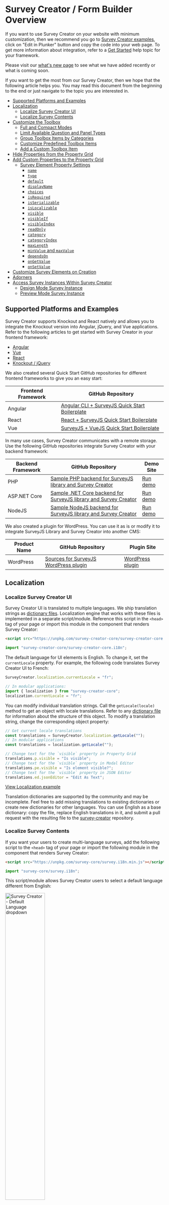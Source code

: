# Survey Creator / Form Builder Overview

If you want to use Survey Creator on your website with minimum customization, then we recommend you go to [Survey Creator examples](https://surveyjs.io/Examples/Survey-Creator/), click on "Edit in Plunker" button and copy the code into your web page. To get more information about integration, refer to a [Get Started](https://surveyjs.io/Documentation/Survey-Creator?id=get-started) help topic for your framework.

Please visit our [what's new page](https://surveyjs.io/WhatsNew) to see what we have added recently or what is coming soon.

If you want to get the most from our Survey Creator, then we hope that the following article helps you. You may read this document from the beginning to the end or just navigate to the topic you are interested in.

- [Supported Platforms and Examples](#supported-platforms-and-examples)
- [Localization](#localization)
  - [Localize Survey Creator UI](#localize-survey-creator-ui)
  - [Localize Survey Contents](#localize-survey-contents)
- [Customize the Toolbox](#customize-the-toolbox)
  - [Full and Compact Modes](#full-and-compact-modes)
  - [Limit Available Question and Panel Types](#limit-available-question-and-panel-types)
  - [Group Toolbox Items by Categories](#group-toolbox-items-by-categories)
  - [Customize Predefined Toolbox Items](#customize-predefined-toolbox-items)
  - [Add a Custom Toolbox Item](#add-a-custom-toolbox-item)
- [Hide Properties from the Property Grid](#hide-properties-from-the-property-grid)
- [Add Custom Properties to the Property Grid](#add-custom-properties-to-the-property-grid)
  - [Survey Element Property Settings](#survey-element-property-settings)
    - [`name`](#name)
    - [`type`](#type)
    - [`default`](#default)
    - [`displayName`](#displayname)
    - [`choices`](#choices)
    - [`isRequired`](#isrequired)
    - [`isSerializable`](#isserializable)
    - [`isLocalizable`](#islocalizable)
    - [`visible`](#visible)
    - [`visibleIf`](#visibleif)
    - [`visibleIndex`](#visibleindex)
    - [`readOnly`](#readonly)
    - [`category`](#category)
    - [`categoryIndex`](#categoryindex)
    - [`maxLength`](#maxlength)
    - [`minValue` and `maxValue`](#minvalue-and-maxvalue)
    - [`dependsOn`](#dependson)
    - [`onGetValue`](#ongetvalue)
    - [`onSetValue`](#onsetvalue)
- [Customize Survey Elements on Creation](#customize-survey-elements-on-creation)
- [Adorners](#adorners)
- [Access Survey Instances Within Survey Creator](#access-survey-instances-within-survey-creator)
  - [Design Mode Survey Instance](#design-mode-survey-instance)
  - [Preview Mode Survey Instance](#preview-mode-survey-instance)


<div id="platforms"></div>

## Supported Platforms and Examples

Survey Creator supports Knockout and React natively and allows you to integrate the Knockout version into Angular, jQuery, and Vue applications. Refer to the following articles to get started with Survey Creator in your frontend framework:

- [Angular](https://surveyjs.io/Documentation/Survey-Creator?id=get-started-angular)
- [Vue](https://surveyjs.io/Documentation/Survey-Creator?id=get-started-vue)
- [React](https://surveyjs.io/Documentation/Survey-Creator?id=get-started-react)
- [Knockout / jQuery](https://surveyjs.io/Documentation/Survey-Creator?id=get-started-knockout-jquery)

We also created several Quick Start GitHub repositories for different frontend frameworks to give you an easy start:

| Frontend Framework | GitHub Repository |
|---|---|
| Angular | [Angular CLI + SurveyJS Quick Start Boilerplate](https://github.com/surveyjs/surveyjs_angular_cli) |
| React | [React + SurveyJS Quick Start Boilerplate](https://github.com/surveyjs/surveyjs_react_quickstart) |
| Vue | [SurveyJS + VueJS Quick Start Boilerplate](https://github.com/surveyjs/surveyjs_vue_quickstart) |

In many use cases, Survey Creator communicates with a remote storage. Use the following GitHub repositories integrate Survey Creator with your backend framework:

| Backend Framework | GitHub Repository | Demo Site |
|---|---|---|
| PHP | [Sample PHP backend for SurveyJS library and Survey Creator](https://github.com/surveyjs/surveyjs-php) | [Run demo](https://surveyjs-php.herokuapp.com/) |
|  ASP.NET Core | [Sample .NET Core backend for SurveyJS library and Survey Creator](https://github.com/surveyjs/surveyjs-aspnet-mvc) | [Run demo](https://surveyjs-aspnet-mvc.azurewebsites.net/) |
| NodeJS | [Sample NodeJS backend for SurveyJS library and Survey Creator](https://github.com/surveyjs/surveyjs-nodejs) | [Run demo](https://surveyjs-nodejs.herokuapp.com/) |

We also created a plugin for WordPress. You can use it as is or modify it to integrate SurveyJS Library and Survey Creator into another CMS:

| Product Name | GitHub Repository | Plugin Site |
|---|---|---|
| WordPress | [Sources for SurveyJS WordPress plugin](https://github.com/surveyjs/surveyjs-wordpress) | [WordPress plugin](https://wordpress.org/plugins/surveyjs/) |

## Localization

### Localize Survey Creator UI

Survey Creator UI is translated to multiple languages. We ship translation strings as [dictionary files](https://github.com/surveyjs/survey-creator/tree/master/packages/survey-creator-core/src/localization). Localization engine that works with these files is implemented in a separate script/module. Reference this script in the `<head>` tag of your page or import this module in the component that renders Survey Creator:

```html
<script src="https://unpkg.com/survey-creator-core/survey-creator-core.i18n.min.js"></script>
```

```js
import "survey-creator-core/survey-creator-core.i18n";
```

The default language for UI elements is English. To change it, set the `currentLocale` property. For example, the following code translates Survey Creator UI to French:

```js
SurveyCreator.localization.currentLocale = "fr";

// In modular applications:
import { localization } from "survey-creator-core";
localization.currentLocale = "fr";
```

You can modify individual translation strings. Call the `getLocale(locale)` method to get an object with locale translations. Refer to any [dictionary file](https://github.com/surveyjs/survey-creator/tree/master/packages/survey-creator-core/src/localization) for information about the structure of this object. To modify a translation string, change the corresponding object property:

```js
// Get current locale translations
const translations = SurveyCreator.localization.getLocale("");
// In modular applications
const translations = localization.getLocale("");

// Change text for the `visible` property in Property Grid
translations.p.visible = "Is visible";
// Change text for the `visible` property in Modal Editor
translations.pe.visible = "Is element visible?";
// Change text for the `visible` property in JSON Editor
translations.ed.jsonEditor = "Edit As Text";
```

[View Localization example](https://surveyjs.io/Examples/Survey-Creator/?id=localization)

Translation dictionaries are supported by the community and may be incomplete. Feel free to add missing translations to existing dictionaries or create new dictionaries for other languages. You can use English as a base dictionary: copy the file, replace English translations in it, and submit a pull request with the resulting file to the [survey-creator](https://github.com/surveyjs/survey-creator) repository.

### Localize Survey Contents

If you want your users to create multi-language surveys, add the following script to the `<head>` tag of your page or import the following module in the component that renders Survey Creator:

```html
<script src="https://unpkg.com/survey-core/survey.i18n.min.js"></script>
```

```js
import "survey-core/survey.i18n";
```

This script/module allows Survey Creator users to select a default language different from English:

<img src="./images/survey-creator-default-language-dropdown.png" alt="Survey Creator - Default Language dropdown" width="50%">

If you want to restrict the list of available languages, specify the `supportedLocales` array:

```js
Survey.surveyLocalization.supportedLocales = ["en", "de", "es", "fr"];

// In modular applications
import { surveyLocalization } from 'survey-core';
surveyLocalization.supportedLocales = ["en", "de", "es", "fr"];
```

Predefined survey texts are translated to the selected language automatically. SurveyJS Library takes translation strings from [community-supported dictionaries](https://github.com/surveyjs/survey-library/tree/master/src/localization). Custom texts (questions, choices, page titles, error messages) should be translated by Survey Creator users in the Translation tab. To display it, enable the [`showTranslationTab`](https://surveyjs.io/Documentation/Survey-Creator?id=surveycreator#showTranslationTab) property as shown below. Note that users can specify translation strings only for the languages that you list in the `supportedLocales` array.

```js
const creatorOptions = {
  showTranslationTab: true
};

const creator = new SurveyCreator.SurveyCreator(creatorOptions);

// In modular applications
import { SurveyCreator } from "survey-creator-knockout";
// or
import { SurveyCreator } from "survey-creator-react";
const creator = new SurveyCreator(creatorOptions);
```

[View Multiple Languages example](https://surveyjs.io/Examples/Survey-Creator/?id=multiplelanguages)

<div id="toolbox"></div>

## Customize the Toolbox

### Full and Compact Modes

Toolbox contains available question and panel types. Users can click questions and panels or drag and drop them onto the design surface to add them to the survey.

<img src="./images/survey-creator-toolbox-full.png" alt="Survey Creator - Toolbox in full mode" width="50%">

Toolbox supports full mode (illustrated above) and compact mode. In compact mode, element names are hidden. To see an individual element name, a user should move the mouse pointer over the element icon.

<img src="./images/survey-creator-toolbox-compact.png" alt="Survey Creator - Toolbox in compact mode" width="50%">

Toolbox switches between the modes automatically based on available width. Specify the [`forceCompact`](https://surveyjs.io/Documentation/Survey-Creator?id=questiontoolbox#forceCompact) property if you want the toolbox to always use a specific mode:

```js
// Compact mode
creator.toolbox.forceCompact = true;
// Full mode
creator.toolbox.forceCompact = false;
```

You can also use the [`isCompact`](https://surveyjs.io/Documentation/Survey-Creator?id=questiontoolbox#isCompact) property to find out whether the toolbox is currently in compact mode:

```js
console.log(creator.toolbox.isCompact);
```

<div id="toolbox-limit"></div>

### Limit Available Question and Panel Types

All available question and panel types are listed in the [`getType()`](https://surveyjs.io/Documentation/Library?id=Question#getType) method description. If you need to show only a part of these types, specify them in the Survey Creator's [`questionTypes`](https://surveyjs.io/Documentation/Survey-Creator?id=surveycreator#questionTypes) array:

```js
const creatorOptions = {
    questionTypes: ["text", "checkbox", "radiogroup", "dropdown"]
};

const creator = new SurveyCreator.SurveyCreator(creatorOptions);

// In modular applications
import { SurveyCreator } from "survey-creator-knockout";
// or
import { SurveyCreator } from "survey-creator-react";
const creator = new SurveyCreator(creatorOptions);
```

[View Toolbox Customization example](https://surveyjs.io/Examples/Survey-Creator?id=toolboxcustomization)

<div id="toolbox-categories"></div>

### Group Toolbox Items by Categories

> NOTE: Compact toolbox does not display categories.

To group toolbox items, call the [`changeCategories()`](https://surveyjs.io/Documentation/Survey-Creator?id=questiontoolbox#changeCategories) method. It accepts an array of objects with the following fields:

- `name`        
The name of the item that should be grouped. Refer to the [`getType()`](https://surveyjs.io/Documentation/Library?id=Question#getType) method description for a list of accepted values.

- `category`      
A category for this item.

The following code places the [Panel](https://surveyjs.io/Documentation/Library?id=panelmodel) and [Panel Dynamic](https://surveyjs.io/Documentation/Library?id=questionpaneldynamicmodel) types into the Panels category and the [Matrix](https://surveyjs.io/Documentation/Library?id=questionmatrixmodel), [Matrix Dropdown](https://surveyjs.io/Documentation/Library?id=questionmatrixdropdownmodel), and [Matrix Dynamic](https://surveyjs.io/Documentation/Library?id=questionmatrixdynamicmodel) types into the Matrices category:

```js
creator.toolbox.changeCategories([
    { name: "panel", category: "Panels" }, 
    { name: "paneldynamic", category: "Panels" }, 
    { name: "matrix", category: "Matrices" },
    { name: "matrixdropdown", category: "Matrices" },
    { name: "matrixdynamic", category: "Matrices" }
]);
```

[View Toolbox Categories example](https://surveyjs.io/Examples/Survey-Creator?id=toolboxcategories)

Ungrouped items fall into the General category. You can use [localization capabilities](#localize-survey-creator-ui) to change its caption. If your application does not employ modules, use the following code:

```html
<script src="https://unpkg.com/survey-creator-core/survey-creator-core.i18n.min.js"></script>
```

```js
const translations = SurveyCreator.localization.getLocale("");
translations.ed.toolboxGeneralCategory = "Common";
```

In modular applications, use the code below:

```js
import "survey-creator-core/survey-creator-core.i18n";
import { localization } from "survey-creator-core";
const translations = localization.getLocale("");
translations.ed.toolboxGeneralCategory = "Common";
```

The following properties control the behavior of categories:

- [`allowExpandMultipleCategories`](https://surveyjs.io/Documentation/Survey-Creator?id=questiontoolbox#allowExpandMultipleCategories)     
Allows more than one category to be in expanded state. If this property is `false`, when a user expands a category, other categories collapse.

- [`keepAllCategoriesExpanded`](https://surveyjs.io/Documentation/Survey-Creator?id=questiontoolbox#keepAllCategoriesExpanded)       
Expands all categories. Users cannot collapse them.

```js
creator.toolbox.allowExpandMultipleCategories = true;
creator.toolbox.keepAllCategoriesExpanded = false;
```

### Customize Predefined Toolbox Items

To customize a predefined toolbox item, pass its [type](https://surveyjs.io/Documentation/Library?id=Question#getType) as an argument to the [`getItemByName(itemName)`](https://surveyjs.io/Documentation/Survey-Creator?id=questiontoolbox#getItemByName) method. This method returns the item's configuration object. Change the [properties of this object](https://surveyjs.io/Documentation/Survey-Creator?id=iquestiontoolboxitem) to customize the toolbox item. For example, the following code uses the [`json`](https://surveyjs.io/Documentation/Survey-Creator?id=iquestiontoolboxitem#json) property to override predefined [choices](https://surveyjs.io/Documentation/Library?id=questiondropdownmodel#choices) for a [Dropdown](https://surveyjs.io/Documentation/Library?id=questiondropdownmodel) question:

```js
creator.toolbox
  .getItemByName("dropdown")
  .json
  .choices = [
    { text: "Option 1", value: 1 },
    { text: "Option 2", value: 2 },
    { text: "Option 3", value: 3 }
  ];
```

[View Toolbox Customization example](https://surveyjs.io/Examples/Survey-Creator?id=toolboxcustomization)

### Add a Custom Toolbox Item

If you want to extend the predefined toolbox item collection, call the `addItem(itemConfiguration, [index])` method to add a custom item. This method accepts the following arguments:

- `itemConfiguration`       
A [toolbox item configuration object](https://surveyjs.io/Documentation/Survey-Creator?id=iquestiontoolboxitem). The [`name`](https://surveyjs.io/Documentation/Survey-Creator?id=iquestiontoolboxitem#name), [`iconName`](https://surveyjs.io/Documentation/Survey-Creator?id=iquestiontoolboxitem#iconName), and [`json`](https://surveyjs.io/Documentation/Survey-Creator?id=iquestiontoolboxitem#json) properties are required. When you configure an object for the `json` property, refer to the API help section of your question type for a list of available properties. For example, if you configure a Dropdown question, refer to the [Dropdown API](https://surveyjs.io/Documentation/Library?id=questiondropdownmodel) help section.

- `index`       
The target index of the item. Use `0` to add the item at the first position, `1` to add it at the second position, and so on. Do not specify `index` if you want to display the item at the end.

The following code adds a custom item that allows users to select a country from a drop-down menu. Since the `index` argument is `0`, the toolbox displays the item at the beginning.

```js
creator.toolbox.addItem({
  name: "countries",
  iconName: "icon-dropdown",
  title: "Countries",
  json: {
    type: "dropdown",
    optionsCaption: "Select a country...",
    choicesByUrl: {
        url: "https://surveyjs.io/api/CountriesExample"
    }
  }
}, 0);
```

[View Toolbox Customization example](https://surveyjs.io/Examples/Survey-Creator?id=toolboxcustomization)

<!--

WE HAVEN'T COME UP WITH A VERSION FOR REACT YET

    <div id="toolbox-customwidgets"></div>

    ### Integrate 3rd-Party Components as Question Editors

    Survey Creator supports integration with the following 3rd-party components out of the box:

    %LIST%

    To enable the integration with one of these components, reference or import the [surveyjs-widgets](https://github.com/surveyjs/custom-widgets) library next to the 3rd-party component sources:

    ```html
    <script src="https://unpkg.com/surveyjs-widgets/surveyjs-widgets.min.js"></script>
    ```

    ```js
    import "survey-creator-core/survey-creator-core.i18n";
    ```

    If you did not find a desired component in the list above, refer to the following help topic for instructions on how to integrate any 3rd-party component into Survey Creator: [Create Custom Widget](https://surveyjs.io/Documentation/Survey-Creator?id=Create-Custom-Widget).
-->

<!--  

NEW SURVEY CREATOR DOESN'T HAVE THE ADD TO TOOLBOX ADORNER YET 

    <div id="toolbox-existing"></div>

    ### Save User-Defined Elements in the Toolbox

    By default, there is a “Add to Toolbox” button on an element (question/panel) in the designer. Your end-user may customize question/panel as he/she wants, add it into toolbox and then drop it on another page.

    You may go even further and persist the current Toolbox state, so the user may use these custom toolbox items for building other surveys.

    Let’s talk here about available options that you have.

    By default, a user may add only 3 elements from the designer. If there are already 3 custom/copied elements on the Toolbox, then on adding a new one, the first added element will be removed. To change the number of copied elements your user may have, you must set this property to the value you need:
    ```js
    creator.toolbox.copiedItemMaxCount = 10;
    ```
    To disable the ability of adding an element from designer into toolbox you will have to use **onElementAllowOperations** event. Here is the example:

    ```js
    creator.onElementAllowOperations.add(function(sender, options){
        options.allowAddToToolbox = false;
    });
    ```
    If you want to persist the copied items on the Toolbox for your end-user for another session or another survey, then you must use the copiedJsonText properties:

    ```js
    var savedItems = creator.toolbox.copiedJsonText; //save into localstorage or your database
    //....
    //Restored savedItems from localstorage or your database.
    creator.toolbox.copiedJsonText = savedItems;
    ```
-->

<div id="removeproperties"></div>

## Hide Properties from the Property Grid

If you do not want users to change a survey property, you can hide it from the Property Grid. Survey Creator allows you to hide an individual property or multiple properties at once.

To hide a single survey property, call the `getProperty(questionType, propertyName)` method on the `Survey.Serializer` object as follows:

```js
// Hide the `title` property for Boolean questions
Survey.Serializer.getProperty("boolean", "title").visible = false;

// In modular applications:
import { Serializer } from "survey-core";
Serializer.getProperty("boolean", "title").visible = false;
```

If you want to hide multiple properties, handle the Survey Creator's [`onShowingProperty`](https://surveyjs.io/Documentation/Survey-Creator?id=surveycreator#onShowingProperty) event. Its second parameter exposes the `canShow` Boolean property. Disable it for the properties you want to hide. The following example illustrates two cases: hide black-listed properties and keep only white-listed properties. This code hides the properties for [Panel](https://surveyjs.io/Documentation/Library?id=panelmodel) questions.

```js
const blackList = [ "visible", "isRequired" ];
// const whiteList = [ "title", "name" ];

creator.onShowingProperty.add(function (_, options) {
  if (options.obj.getType() == "panel") {
    // Hide properties found in `blackList`
    options.canShow = blackList.indexOf(options.property.name) < 0;

    // Hide all properties except those found in `whiteList`
    // options.canShow = whiteList.indexOf(options.property.name) > -1;
  }
});
```

<div id="addproperties"></div>

## Add Custom Properties to the Property Grid

Custom properties can be serialized and included in the survey JSON definition. To add a custom property, call the `addProperty(questionType, propertySettings)` method on the `Survey.Serializer` object. This method accepts the following arguments:

- `questionType`        
A string value that specifies the question type to which the property should be added. You can use a specific type (see the [getType](https://surveyjs.io/Documentation/Library?id=Question#getType) description) or one of the base types. In the latter case, the new property will be added to all question types that derive from the base type. Refer to the API of a specific question type for information on its inheritance chain. For example, the following image illustrates the inheritance chain of the [Text](https://surveyjs.io/Documentation/Library?id=questiontextmodel) question type:

  <img src="./images/survey-creator-inheritance-chain.png" alt="Survey Creator - Survey member's inheritance chain" width="75%">

- `propertySettings`      
Settings that configure the property's appearance and behavior. For information about these settings, refer to the [Survey Element Property Settings](#survey-element-property-settings) help section below.

[View Add Properties example](https://surveyjs.io/Examples/Survey-Creator/?id=addproperties)

### Survey Element Property Settings

#### `name`

A string value that specifies the property name. It is the only required property.

#### `type`

A string value that specifies the property type. Accepts one of the values described in the table below. Each type produces a different property editor.

| `type` | Property Editor | Description |
| ------ | --------------- | ----------- |
| `"string"` (default) | Text input | Use this type for short string values. |
| `"boolean"` | Checkbox | Use this type for Boolean values. |
| `"condition"` | Multi-line text input with an optional dialog window | Use this type for [Boolean expressions](https://surveyjs.io/Documentation/Library?id=LibraryOverview#conditions-expressions) similar to [`visibleIf`](https://surveyjs.io/Documentation/Library?id=Question#visibleIf) or [`enabledIf`](https://surveyjs.io/Documentation/Library?id=Question#enableIf). |
| `"expression"` | Multi-line text input with a hint icon | Use this type for [non-Boolean expressions](https://surveyjs.io/Documentation/Library?id=LibraryOverview#conditions-functions). |
| `"number"` | Text input | Use this type for numeric values. |
| `"text"` | Multi-line text input | Use this type for multi-line text values. |
| `"html"` | Multi-line text input | Use this type for HTML markup. |
| `"itemvalues"` | Customized text inputs for entering value-text pairs | Use this type for arrays of objects with the following structure: `{ value: any, text: string }`. For example, Dropdown, Checkbox, and Radiogroup questions use this type for the [`choices`](https://surveyjs.io/Documentation/Library?id=QuestionSelectBase#choices) property. |
| `"value"` | Button that opens a dialog window | The dialog window displays the survey element and allows users to set the element's default value. |

You can add the type to the `name` property after a colon character as a shortcut:

```js
Survey.Serializer.addProperty("question", 
  { name: "my-boolean-property", type: "boolean" }
  // ===== or =====
  { name: "my-boolean-property:boolean" }
);
```

#### `default`

A default value for the property. If not specified, `default` equals to `""` for string values, 0 for numbers, `false` for Boolean values. The default value is not serialized into survey JSON definition.

```js
Survey.Serializer.addProperty("dropdown", 
  { name: "my-string-property", default: "custom-default-value" }
);

Survey.Serializer.addProperty("checkbox", 
  { name: "my-numeric-property", type: "number", default: 100 }
);

Survey.Serializer.addProperty("question", 
  { name: "my-boolean-property", type: "boolean", default: true }
);
```
#### `displayName`

A string value that specifies a property caption. If not specified, the [`name`](#name) value is used instead.

```js
Survey.Serializer.addProperty("dropdown", 
  { name: "my-string-property", displayName: "Custom Caption" }
);
```

#### `choices`

An array of selection choices or a function that loads the choices from a web service. Applies only to text and numeric properties. If `choices` are specified, Survey Creator renders a drop-down menu as the property editor.

```js
// Define `choices` locally
Survey.Serializer.addProperty("question", {
  name: "my-string-property",
  choices: [ "option1", "option2", "option3" ],
  // If item captions should be different from item values:
  // choices: [
  //   { value: "option1", text: "Option 1" },
  //   { value: "option2", text: "Option 2" },
  //   { value: "option3", text: "Option 3" },
  // ],
  default: "option1"
});

// Load `choices` from a web service
Survey.Serializer.addProperty("survey", {
  name: "country",
  category: "general",
  choices: function (obj, choicesCallback) {
    const xhr = new XMLHttpRequest();
    xhr.open("GET", "https://surveyjs.io/api/CountriesExample");
    xhr.setRequestHeader( "Content-Type", "application/x-www-form-urlencoded");
    xhr.onload = function () {
      if (xhr.status === 200) {
        const response = JSON.parse(xhr.response);
        const result = [];
        // Make the property nullable
        result.push({ value: null });
        // Web service returns objects that we convert to the `{ value, text }` format
        // If your web service returns an array of strings, simply pass it to `choicesCallback`
        response.forEach(item => {
          result.push({ value: item.cioc, text: item.name });
        });
        choicesCallback(result);
      }
    };
    xhr.send();
  }
});
```

#### `isRequired`

A Boolean value that specifies whether the property must have a value. Defaults to `false`. You can add an exclamation mark before `name` as a shortcut for this setting:

```js
Survey.Serializer.addProperty("question", 
  { name: "my-boolean-property", type: "boolean", isRequired: true }
  // ===== or =====
  { name: "!my-boolean-property", type: "boolean" }
);
```

#### `isSerializable`

A Boolean value that specifies whether to include the property in the survey JSON definition. Defaults to `true`.

#### `isLocalizable`

A Boolean value that specifies whether users can translate the property value to different languages in the Translation tab. Applies only to text properties. Defaults to `false`.

```js
Survey.Serializer.addProperty("question", 
  { name: "my-text-property", type: "text", isLocalizable: true }
);
```

#### `visible`

A Boolean value that specifies whether the property is visible in the Property Grid. Defaults to `true`.

#### `visibleIf`

A function that specifies a condition based on which to show or hide the property. The function accepts the question or panel that a user configures as a parameter.

If the property visibility depends on another property, use the [`dependsOn`](#dependson) setting. You can use `visibleIf` in conjunction with `dependsOn` to impose more specific rules on property visibility. In this case, Survey Creator calls the `visibleIf` function only when one of the properties from the `dependsOn` array is changed.

In the following code, the `dateFormat` property depends on the `inputType` property and is visible only if `inputType` is set to one of date types:

```js
Survey.Serializer.addProperty("text", {
  name: "dateFormat",
  category: "general",
  visibleIndex: 7,
  dependsOn: ["inputType"],
  visibleIf: function (obj) {
    return (
      obj.inputType === "date" ||
      obj.inputType === "datetime" ||
      obj.inputType === "datetime-local"
    );
  }
});
```

#### `visibleIndex`

A number that specifies the property position within its [`category`](#category). Defaults to -1 (the last position).

```js
Survey.Serializer.addProperty("question", 
  // Display "my-string-property" at the top in the General category
  { name: "my-string-property", category: "general", visibleIndex: 0 }
);
```

#### `readOnly`

A Boolean value that specifies whether the property value is read-only. Defaults to `false`.

```js
Survey.Serializer.addProperty("question", 
  { name: "my-string-property", readOnly: true }
);
```

#### `category`

A string value that specifies a category in which to display the property. If `category` is not set, the property falls into the Others category. Categories are sorted according to [`categoryIndex`](#categoryindex) values.

The following table describes predefined categories:

| `category` | Element types that have the category | `visibleIndex` |
| ---------- | ------------------------------------ | -------------- |
| `"general"` | Question, Panel, Page, Survey | -1 |
| `"logic"` | Question, Panel, Page, Survey | 100 |
| `"layout"` | Question, Panel, Page | 200 |
| `"data"` | Question | 300 |
| `"validation"` | Question, Panel, Page | 400 |
| `"navigation"` | Survey | 100 |
| `"question"` | Survey | 200 |
| `"logic"` | Survey | 300 |
| `"data"` | Survey | 400 |
| `"validation"` | Survey | 500 |
| `"showOnCompleted"` | Survey | 600 |
| `"timer"` | Survey | 700 |
| `"columns"` | MatrixDropdownBase (Matrix Dropdown, Matrix Dynamic) | 10 |
| `"rows"` | MatrixDropdownBase (Matrix Dropdown, Matrix Dynamic) | 11 |
| `"choices"` | MatrixDropdownBase (Matrix Dropdown, Matrix Dynamic) | 12 |
| `"columns"` | Matrix | 10 |
| `"rows"` | Matrix | 11 |
| `"cells"` | Matrix | 12 |
| `"items"` | Multiple Text | 10 |
| `"rateValues"` | Rating | 10 |
| `"choices"` | SelectBase (Dropdown, Checkbox, Radiogroup) | 10 |
| `"choicesByUrl"` | SelectBase (Dropdown, Checkbox, Radiogroup) | 11 |

#### `categoryIndex`

A number that specifies a category position. If `categoryIndex` is not set, the category is added to the end. No category can be placed above General.

```js
Survey.Serializer.addProperty("question",
  // Display "Custom Category" after the General category
  { name: "my-string-property", category: "Custom Category", categoryIndex: 1 }
);
```

#### `maxLength`

A numeric value that specifies the maximum number of characters users can enter into the text input.

The following code limits the size of the question name, that user may enter, to 20.

```js
Survey.Serializer.addProperty("question",
  { name: "my-text-property", type: "text", maxLength: 280 }
);
```

#### `minValue` and `maxValue`

Numeric values that specify the minimum and maximum numbers users can enter into the editor.

```js
Survey.Serializer.addProperty("question",
  { name: "my-numeric-property", type: "number", minValue: 0, maxValue: 100 }
);
```

#### `dependsOn`

An array of property names upon which the current property depends. When one of the listed properties changes, the dependent property reevaluates the [`visibleIf`](#visibleif) and [`choices`](#choices) functions. This allows you to control the property visibility and fill choices conditionally.

The following code declares two custom properties. `dependent-property` fills `choices` depending on the `my-custom-property` value:

```js
Survey.Serializer.addProperty("question", {
  name: "my-custom-property",
  choices: ["Option 1", "Option 2", "Option 3"],
});

Survey.Serializer.addProperty("question", {
  name: "dependent-property",
  dependsOn: [ "my-custom-property" ],
  choices: function (obj) {
    const choices = [];
    const targetPropertyValue = !!obj ? obj["my-custom-property"] : null;
    // If `targetPropertyValue` is empty, return an empty array
    if (!targetPropertyValue) return choices;
    // Make the dependent property nullable
    choices.push({ value: null });
    // Populate `choices`
    choices.push(targetPropertyValue + ": Suboption 1");
    choices.push(targetPropertyValue + ": Suboption 2");
    choices.push(targetPropertyValue + ": Suboption 3");
    return choices;
  }
});
```

The following example shows how to load `choices` for the `country` property from a web service. They are reloaded each time a user changes the `region` value:

```js
Survey.Serializer.addProperty("survey", {
  name: "region",
  category: "Region",
  categoryIndex: 1,
  choices: ["Africa", "Americas", "Asia", "Europe", "Oceania"],
});

Survey.Serializer.addProperty("survey", {
  name: "country",
  category: "Region",
  dependsOn: [ "region" ],
  choices: function (obj, choicesCallback) {
    const xhr = new XMLHttpRequest();
    const url =
      !!obj && !!obj.region
        ? "https://surveyjs.io/api/CountriesExample?region=" + obj.region
        : "https://surveyjs.io/api/CountriesExample";
    xhr.open("GET", url);
    xhr.setRequestHeader("Content-Type","application/x-www-form-urlencoded");
    xhr.onload = function () {
      if (xhr.status === 200) {
        const response = JSON.parse(xhr.response);
        const result = [];
        // Make the property nullable
        res.push({ value: null });
        response.forEach(item => {
          result.push({ value: item.cioc, text: item.name });
        });
        choicesCallback(result);
      }
    };
    xhr.send();
  }
});
```

#### `onGetValue`

A function that you can use to adjust or exclude the property value from the survey JSON definition.

```js
// get title property returns a title with question number and so on "5) My super title.",
//but we want to serialize only a "pure" question title "My super title".
{ name: "title:text", onGetValue: function (obj: any) { return obj.titleValue; } }
// the function always returns null. It means that the library will never serialize the property in JSON.
{ name: "calcProperty", onGetValue: function (obj: any) { return null; } }
```
#### `onSetValue`

A function that you can use to perform actions when the property value is set, for example, update another property value.

> NOTE: Do not assign a value directly to an object property because this will trigger the `onSetValue` function again. Use the object's `setPropertyValue(propertyName, newValue)` method instead.

```js
{ 
    name: "myValue", 
    onSetValue: function (obj, value) {
        //Optionally do some checks, modify value if needed.
        //Set value directly
        obj.setPropertyValue("myValue", value);
        //Perform some actions, for example change other properties of the object
    }
}
```

<div id="modifynewobjects"></div>

## Customize Survey Elements on Creation

Survey Creator raises events when users add new elements to a survey. You can handle these events to customize the elements.

| Event name | Raised when |
| ---------- | ----------- |
| [onQuestionAdded](https://surveyjs.io/Documentation/Survey-Creator/?id=surveycreator#onQuestionAdded) | Raised when users add a question to the survey. |
| [onPanelAdded](https://surveyjs.io/Documentation/Survey-Creator/?id=surveycreator#onPanelAdded) | Raised when users add a panel to the survey. |
| [onPageAdded](https://surveyjs.io/Documentation/Survey-Creator/?id=surveycreator#onPageAdded) | Raised when users add a page to the survey. |
| [onMatrixColumnAdded](https://surveyjs.io/Documentation/Survey-Creator/?id=surveycreator#onMatrixColumnAdded) | Raised when users add a column to the [Matrix Dropdown](https://surveyjs.io/Documentation/Library?id=questionmatrixdropdownmodel) or [Matrix Dynamic](https://surveyjs.io/Documentation/Library?id=questionmatrixdynamicmodel) question. |
| [onItemValueAdded](https://surveyjs.io/Documentation/Survey-Creator?id=surveycreator#onItemValueAdded) | Raised when users add a new item value (column, row, choice) |

The code below shows how you can handle the `onQuestionAdded` event to customize the default question name:

```js
let questionNumbers = {};
creator.onQuestionAdded.add(function (_, options) {
  const question = options.question;
  const type = question.getType();
  if (!questionNumbers[type]) {
    questionNumbers[type] = 1;
  }
  const number = questionNumbers[type];
  // Set `name` in the following format: DropdownQuestion1, CheckboxQuestion6, etc.
  question.name = type[0].toUpperCase() + type.substring(1) + "Question" + number;
  questionNumbers[type] = number + 1;
});
```

<div id="adorners"></div>

## Adorners

Adorners are UI elements that allow Survey Creator users to manipulate survey elements. Adorners are added to survey elements on the design surface. Displayed adorners depend on the survey element type. The following image highlights adorners on a Dropdown question:

<img src="./images/survey-creator-dropdown-adorners.png" alt="Survey Creator - Adorners" width="50%">

You can control the visibility of adorners using the `onElementAllowOperations` event. As the second parameter, the event handler accepts an object that exposes the following Boolean properties:

| Property | Description |
|--------- | ----------- |
| `allowAddToToolbox` | Shows or hides the adorner that saves the current survey element configuration in the toolbox |
| `allowChangeRequired` | Shows or hides the adorner that makes the question required |
| `allowChangeType` | Shows or hides the adorner that changes the survey element type |
| `allowCopy` | Shows or hides the adorner that duplicates the survey element |
| `allowDelete` | Shows or hides the adorner that deletes the survey element |
| `allowDragging` | Shows or hides the adorner that allows users to drag and drop survey elements |
| `allowEdit` | Shows or hides the adorners that allow users to edit survey element properties on the design surface. If you disable this property, users can edit survey element properties only in Property Grid. |

The following code shows how to hide the adorner that changes the question type for Dropdown questions:

```js
creator.onElementAllowOperations.add(function (_, options) {
  if (options.obj?.getType() === "dropdown") {
    options.allowChangeType = false;
  }
});
```
<!--
DEPENDS ON THE FOLLOWING ISSUE: https://github.com/surveyjs/survey-creator/issues/2843

You may register your own adorner or remove an existing adorner or remove all of them.

```js
//Register a new adorner
SurveyCreator.registerAdorner("adornerName", adornerInstance);
//Remove two existing adorners
SurveyCreator.removeAdorners(["adornerName1", "adornerName2"]);
//The removeAdorners function without parameters, will remove all adorners
SurveyCreator.removeAdorners();
```
-->

<div id="accesssurveys"></div>

## Access Survey Instances Within Survey Creator

Survey Creator contains different survey instances for design and preview modes. In design mode, survey elements have [adorners](#adorners). In preview mode, the survey is displayed as respondents will see it.

### Design Mode Survey Instance

To access the design mode survey instance, use the Survey Creator's [survey](https://surveyjs.io/Documentation/Survey-Creator?id=surveycreator#survey) property. You can do that at any point in your application. Use the [Survey API](https://surveyjs.io/Documentation/Library?id=surveymodel) to manipulate the survey instance. For example, the following code changes the survey [`title`](https://surveyjs.io/Documentation/Library?id=surveymodel#title):

```js
creator.survey.title = "My Survey";
```

Survey Creator may create a new design mode survey instance during the design process, for example, when the user switches from the JSON Editor tab back to Designer. To handle the survey recreation, use the [onDesignerSurveyCreated](https://surveyjs.io/Documentation/Survey-Creator/?id=surveyeditor#onDesignerSurveyCreated) event.

```js
creator.onDesignerSurveyCreated.add(function (_, options) {
  // Recreated survey instance is stored in the `options.survey` property
  console.log(options.survey);
})
```

### Preview Mode Survey Instance

The preview mode survey instance is recreated each time a user opens the Preview tab. To access this instance, handle the [onTestSurveyCreated](https://surveyjs.io/Documentation/Survey-Creator?id=surveyeditor#onTestSurveyCreated) event:

```js
creator.onTestSurveyCreated.add(function (_, options) {
  options.survey.title = "You started previewing the survey at: " + new Date().toLocaleTimeString();
});
```